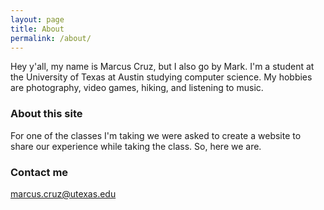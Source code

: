 ```yaml
---
layout: page
title: About
permalink: /about/
---
```


Hey y'all, my name is Marcus Cruz, but I also go by Mark. I'm a student at the University of Texas at Austin studying computer science. My hobbies are photography, video games, hiking, and listening to music.

### About this site

For one of the classes I'm taking we were asked to create a website to share our experience while taking the class. So, here we are.

### Contact me

[marcus.cruz@utexas.edu](mailto:marcus.cruz@utexas.edu)
